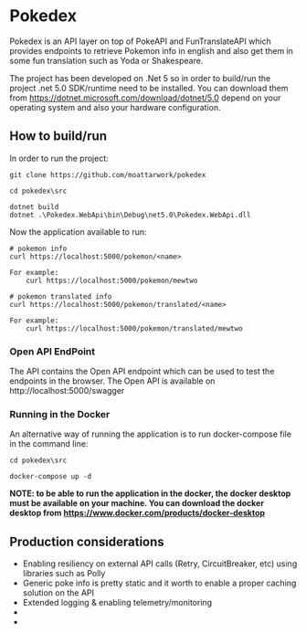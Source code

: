 # Pokedex

Pokedex is an API layer on top of PokeAPI and FunTranslateAPI which provides endpoints to retrieve Pokemon info in english and also get them in some fun translation such as Yoda or Shakespeare.

The project has been developed on .Net 5 so in order to build/run the project .net 5.0 SDK/runtime need to be installed. You can download them from https://dotnet.microsoft.com/download/dotnet/5.0 depend on your operating system and also your hardware configuration. 

## How to build/run

In order to run the project:

```
git clone https://github.com/moattarwork/pokedex

cd pokedex\src

dotnet build
dotnet .\Pokedex.WebApi\bin\Debug\net5.0\Pokedex.WebApi.dll 
```

Now the application available to run:

```
# pokemon info
curl https://localhost:5000/pokemon/<name>

For example:
    curl https://localhost:5000/pokemon/mewtwo

# pokemon translated info
curl https://localhost:5000/pokemon/translated/<name>

For example:
    curl https://localhost:5000/pokemon/translated/mewtwo
```

### Open API EndPoint

The API contains the Open API endpoint which can be used to test the endpoints in the browser. The Open API is available on http://localhost:5000/swagger 

### Running in the Docker

An alternative way of running the application is to run docker-compose file in the command line:

```
cd pokedex\src

docker-compose up -d

```
**NOTE: to be able to run the application in the docker, the docker desktop must be available on your machine. You can download the docker desktop from https://www.docker.com/products/docker-desktop** 

## Production considerations
- Enabling resiliency on external API calls (Retry, CircuitBreaker, etc) using libraries such as Polly
- Generic poke info is pretty static and it worth to enable a proper caching solution on the API
- Extended logging & enabling telemetry/monitoring
-  
- 
